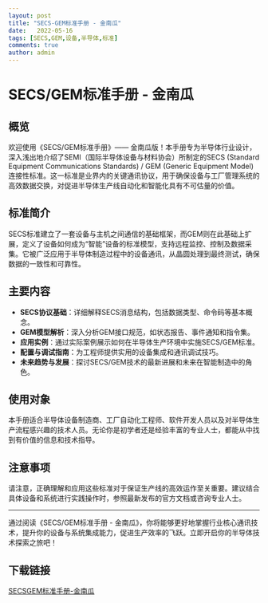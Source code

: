 ```yaml
---
layout: post
title: "SECS-GEM标准手册 - 金南瓜"
date:   2022-05-16
tags: [SECS,GEM,设备,半导体,标准]
comments: true
author: admin
---
```

# SECS/GEM标准手册 - 金南瓜

## 概览

欢迎使用《SECS/GEM标准手册》—— 金南瓜版！本手册专为半导体行业设计，深入浅出地介绍了SEMI（国际半导体设备与材料协会）所制定的SECS (Standard Equipment Communications Standards) / GEM (Generic Equipment Model) 连接性标准。这一标准是业界内的关键通讯协议，用于确保设备与工厂管理系统的高效数据交换，对促进半导体生产线自动化和智能化具有不可估量的价值。

## 标准简介

SECS标准建立了一套设备与主机之间通信的基础框架，而GEM则在此基础上扩展，定义了设备如何成为“智能”设备的标准模型，支持远程监控、控制及数据采集。它被广泛应用于半导体制造过程中的设备通讯，从晶圆处理到最终测试，确保数据的一致性和可靠性。

## 主要内容

- **SECS协议基础**：详细解释SECS消息结构，包括数据类型、命令码等基本概念。
- **GEM模型解析**：深入分析GEM接口规范，如状态报告、事件通知和指令集。
- **应用实例**：通过实际案例展示如何在半导体生产环境中实施SECS/GEM标准。
- **配置与调试指南**：为工程师提供实用的设备集成和通讯调试技巧。
- **未来趋势与发展**：探讨SECS/GEM技术的最新进展和未来在智能制造中的角色。

## 使用对象

本手册适合半导体设备制造商、工厂自动化工程师、软件开发人员以及对半导体生产流程感兴趣的技术人员。无论你是初学者还是经验丰富的专业人士，都能从中找到有价值的信息和技术指导。

## 注意事项

请注意，正确理解和应用这些标准对于保证生产线的高效运作至关重要。建议结合具体设备和系统进行实践操作时，参照最新发布的官方文档或咨询专业人士。

---

通过阅读《SECS/GEM标准手册 - 金南瓜》，你将能够更好地掌握行业核心通讯技术，提升你的设备与系统集成能力，促进生产效率的飞跃。立即开启你的半导体技术探索之旅吧！

## 下载链接

[SECSGEM标准手册-金南瓜](https://pan.quark.cn/s/1897d22b9c54)